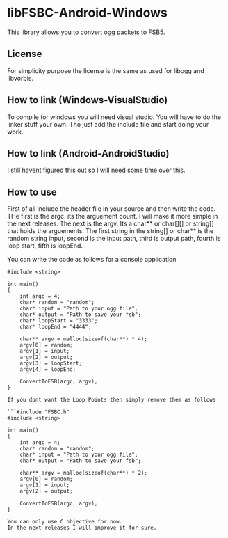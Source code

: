 # libFSBC-Android-Windows
This library allows you to convert ogg packets to FSB5.

## License
For simplicity purpose the license is the same as used for libogg and libvorbis.

## How to link (Windows-VisualStudio)
To compile for windows you will need visual studio.
You will have to do the linker stuff your own.
Tho just add the include file and start doing your work.

## How to link (Android-AndroidStudio)
I still havent figured this out so I will need some time over this.

## How to use
First of all include the header file in your source and then write the code.
THe first is the argc.
its the arguement count.
I will make it more simple in the next releases.
The next is the argv.
Its a char** or char[][] or string[] that holds the arguements.
The first string in the string[] or char** is the random string input, second is the input path, third is output path, fourth is loop start, fifth is loopEnd.

You can write the code as follows for a console application

```#include "FSBC.h"
#include <string>

int main()
{
	int argc = 4;
	char* random = "random";
	char* input = "Path to your ogg file";
	char* output = "Path to save your fsb";
	char* loopStart = "3333";
	char* loopEnd = "4444";

	char** argv = malloc(sizeof(char**) * 4);
	argv[0] = random;
	argv[1] = input;
	argv[2] = output;
	argv[3] = loopStart;
	argv[4] = loopEnd;

	ConvertToFSB(argc, argv);
}

If you dont want the Loop Points then simply remove them as follows

```#include "FSBC.h"
#include <string>

int main()
{
	int argc = 4;
	char* random = "random";
	char* input = "Path to your ogg file";
	char* output = "Path to save your fsb";

	char** argv = malloc(sizeof(char**) * 2);
	argv[0] = random;
	argv[1] = input;
	argv[2] = output;

	ConvertToFSB(argc, argv);
}

You can only use C objective for now.
In the next releases I will improve it for sure.
